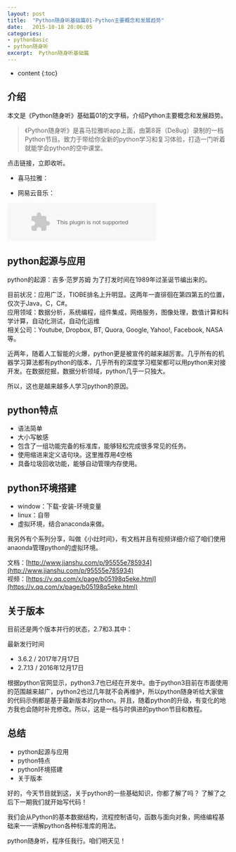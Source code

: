 ```yaml
---
layout: post
title:  "Python随身听基础篇01-Python主要概念和发展趋势"
date:   2015-10-18 20:06:05
categories:  
- pythonBasic
- python随身听
excerpt:  Python随身听基础篇
---
```


* content
 {:toc}

## 介绍

本文是《Python随身听》基础篇01的文字稿，介绍Python主要概念和发展趋势。

>《Python随身听》是喜马拉雅听app上面，由第8哥（De8ug）录制的一档Python节目。致力于带给你全新的python学习和复习体验，打造一门听着就能学会python的空中课堂。

点击链接，立即收听。

- 喜马拉雅：

- 网易云音乐：

<embed src="//music.163.com/style/swf/widget.swf?sid=909740465&type=3&auto=1&width=320&height=66" width="340" height="86"  allowNetworking="all">



## python起源与应用

python的起源：吉多·范罗苏姆 为了打发时间在1989年过圣诞节编出来的。  

目前状况：应用广泛，TIOBE排名上升明显。这两年一直徘徊在第四第五的位置，仅次于Java，C，C#。    
应用领域：数据分析，系统编程，组件集成，网络服务，图像处理，数值计算和科学计算，自动化测试，自动化运维    
相关公司：Youtube, Dropbox, BT, Quora, Google, Yahoo!, Facebook, NASA等。

近两年，随着人工智能的火爆，python更是被宣传的越来越厉害。几乎所有的机器学习算法都有python的版本，几乎所有的深度学习框架都可以用python来对接开发。在数据挖掘，数据分析领域，python几乎一只独大。

所以，这也是越来越多人学习python的原因。

## python特点

- 语法简单
- 大小写敏感
- 包含了一组功能完备的标准库，能够轻松完成很多常见的任务。
- 使用缩进来定义语句块。这里推荐用4空格
- 具备垃圾回收功能，能够自动管理内存使用。
          
## python环境搭建

- window：下载-安装-环境变量
- linux：自带
- 虚拟环境，结合anaconda来做。

我另外有个系列分享，叫做《小灶时间》，有文档并且有视频详细介绍了咱们使用anaonda管理python的虚拟环境。

文档：[http://www.jianshu.com/p/95555e785934](http://www.jianshu.com/p/95555e785934)    
视频：[https://v.qq.com/x/page/b05198q5eke.html](https://v.qq.com/x/page/b05198q5eke.html)

## 关于版本

目前还是两个版本并行的状态，2.7和3.其中：

最新发行时间	    
- 3.6.2 / 2017年7月17日     
- 2.7.13 / 2016年12月17日

根据python官网显示，python3.7也已经在开发中。由于python3目前在市面使用的范围越来越广，python2也过几年就不会再维护，所以python随身听给大家做的代码示例都是基于最新版本的python。并且，随着python的升级，有变化的地方我也会随时补充修改。所以，这是一档与时俱进的python节目和教程。
                                

## 总结

- python起源与应用
- python特点
- python环境搭建
- 关于版本

好的，今天节目就到这，关于python的一些基础知识，你都了解了吗？ 了解了之后下一期我们就开始写代码！

我们会从Python的基本数据结构，流程控制语句，函数与面向对象，网络编程基础来一一讲解python各种标准库的用法。

python随身听，程序任我行。咱们明天见！


